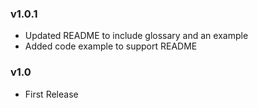 ### v1.0.1
+ Updated README to include glossary and an example
+ Added code example to support README

### v1.0
+ First Release
